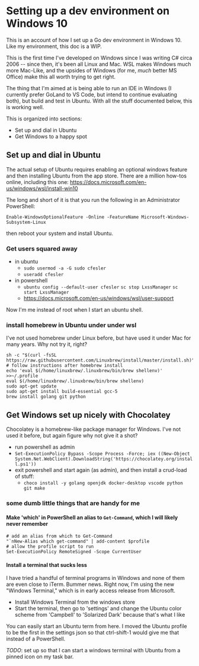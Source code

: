 # Setting up a dev environment on Windows 10

This is an account of how I set up a Go dev environment in Windows 10. Like my environment, this
doc is a WIP. 

This is the first time I've developed on Windows since I was writing C# circa 2006 -- since then,
it's been all Linux and Mac. WSL makes Windows much more Mac-Like, and the upsides of Windows
(for me, _much_ better MS Office) make this all worth trying to get right.

The thing that I'm aimed at is being able to run an IDE in Windows (I currently prefer GoLand to
VS Code, but intend to continue evaluating both), but build and test in Ubuntu. With all the stuff
documented below, this is working well.

This is organized into sections:

* Set up and dial in Ubuntu
* Get Windows to a happy spot

## Set up and dial in Ubuntu

The actual setup of Ubuntu requires enabling an optional windows feature and then installing Ubuntu
from the app store. There are a million how-tos online, including this one: https://docs.microsoft.com/en-us/windows/wsl/install-win10

The long and short of it is that you run the following in an Administrator PowerShell:

```
Enable-WindowsOptionalFeature -Online -FeatureName Microsoft-Windows-Subsystem-Linux
```

then reboot your system and install Ubuntu. 

### Get users squared away

* in ubuntu
    * `sudo usermod -a -G sudo cfesler`
    * `useradd cfesler`
* in powershell
    * `ubuntu config --default-user cfesler`
      `sc stop LxssManager`
      `sc start LxssManager`
    * https://docs.microsoft.com/en-us/windows/wsl/user-support

Now I'm me instead of root when I start an ubuntu shell.

### install homebrew in Ubuntu under under wsl

I've not used homebrew under Linux before, but have used it under Mac for many years. Why not
try it, right?

```
sh -c "$(curl -fsSL https://raw.githubusercontent.com/Linuxbrew/install/master/install.sh)"
# follow instructions after homebrew install
echo 'eval $(/home/linuxbrew/.linuxbrew/bin/brew shellenv)' >>~/.profile
eval $(/home/linuxbrew/.linuxbrew/bin/brew shellenv)
sudo apt-get update
sudo apt-get install build-essential gcc-5
brew install golang git python 
```

## Get Windows set up nicely with Chocolatey

Chocolatey is a homebrew-like package manager for Windows. I've not used it before, but again
figure why not give it a shot?

* run powershell as admin
* `Set-ExecutionPolicy Bypass -Scope Process -Force; iex ((New-Object System.Net.WebClient).DownloadString('https://chocolatey.org/install.ps1'))`
* exit powershell and start again (as admin), and then install a crud-load of stuff:
    * `choco install -y golang openjdk docker-desktop vscode python git make`

### some dumb little things that are handy for me

#### Make 'which' in PowerShell an alias to `Get-Command`, which I will likely never remember

```
# add an alias from which to Get-Command
"`nNew-Alias which get-command" | add-content $profile
# allow the profile script to run
Set-ExecutionPolicy RemoteSigned -Scope CurrentUser
```

#### Install a terminal that sucks less

I have tried a handful of terminal programs in Windows and none of them are even close to iTerm.
Bummer news. Right now, I'm using the new "Windows Terminal," which is in early access release
from Microsoft.

* Install Windows Terminal from the windows store
* Start the terminal, then go to 'settings' and change the Ubuntu color scheme from 'Campbell'
  to 'Solarized Dark' because that's what I like

You can easily start an Ubuntu term from here. I moved the Ubuntu profile to be the first in the
settings json so that ctrl-shift-1 would give me that instead of a PowerShell. 

*TODO*: set up so that I can start a windows terminal with Ubuntu from a pinned icon on my
task bar.

